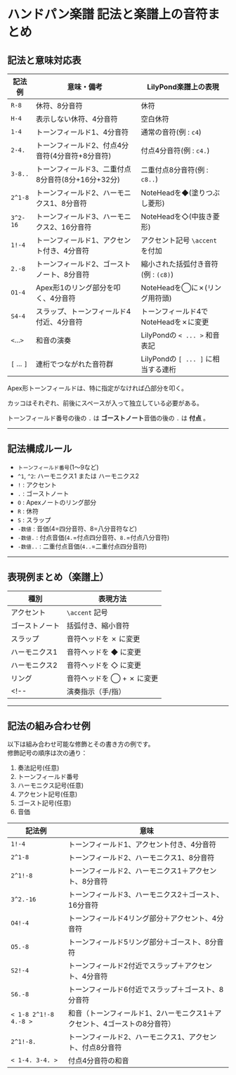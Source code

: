 # ハンドパン楽譜 記法と楽譜上の音符まとめ

## 記法と意味対応表

| 記法例      | 意味・備考                                          | LilyPond楽譜上の表現                  |
|-------------|-----------------------------------------------------|---------------------------------------|
| `R-8`       | 休符、8分音符                                       | 休符                                  |
| `H-4`       | 表示しない休符、4分音符                             | 空白休符                              |
| `1-4`       | トーンフィールド1、4分音符                          | 通常の音符(例 : `c4`)                 |
| `2-4.`      | トーンフィールド2、付点4分音符(4分音符+8分音符)     | 付点4分音符(例 : `c4.`)               |
| `3-8..`     | トーンフィールド3、二重付点8分音符(8分+16分+32分)   | 二重付点8分音符(例 : `c8..`)          |
| `2^1-8`     | トーンフィールド2、ハーモニクス1、8分音符           | NoteHeadを◆(塗りつぶし菱形)           |
| `3^2-16`    | トーンフィールド3、ハーモニクス2、16分音符          | NoteHeadを◇(中抜き菱形)               |
| `1!-4`      | トーンフィールド1、アクセント付き、4分音符          | アクセント記号 `\accent` を付加       |
| `2.-8`      | トーンフィールド2、ゴーストノート、8分音符          | 縮小された括弧付き音符(例 : `(c8)`)   |
| `O1-4`      | Apex形1のリング部分を叩く、4分音符                  | NoteHeadを◯に✗(リング用符頭)         |
| `S4-4`      | スラップ、トーンフィールド4付近、4分音符            | トーンフィールド4でNoteHeadを✗に変更 |
| `<`...`>`   | 和音の演奏                                          | LilyPondの `< ... >` 和音表記         |
| `[` ... `]` | 連桁でつながれた音符群                              | LilyPondの `[ ... ]` に相当する連桁   |

Apex形トーンフィールドは、特に指定がなければ凸部分を叩く。

カッコはそれぞれ、前後にスペースが入って独立している必要がある。

トーンフィールド番号の後の `.` は **ゴーストノート**音価の後の `.` は **付点** 。

---

## 記法構成ルール

- `トーンフィールド番号`(1〜9など)
- `^1`, `^2`: ハーモニクス1 または ハーモニクス2  
- `!`       : アクセント  
- `.`       : ゴーストノート
- `O`       : Apexノートのリング部分
- `R`       : 休符
- `S`       : スラップ
- `-数値`   : 音価(4=四分音符、8=八分音符など)
- `-数値.`  : 付点音価(`4.`=付点四分音符、`8.`=付点八分音符)
- `-数値..` : 二重付点音価(`4..`=二重付点四分音符)
<!-- - `:Rt`, `:Lb`, `:Lt`, `:Rb` など：右/左手＋指の種類  
  - `R` = 右手, `L` = 左手  
  - `t` = 人差し指/中指/薬指（Tops）, `b` = 親指（Thumb）
-->
---

## 表現例まとめ（楽譜上）

| 種別              | 表現方法                   |
|-------------------|----------------------------|
| アクセント        | `\accent` 記号             |
| ゴーストノート    | 括弧付き、縮小音符         |
| スラップ          | 音符ヘッドを ✗ に変更     |
| ハーモニクス1     | 音符ヘッドを ◆ に変更      |
| ハーモニクス2     | 音符ヘッドを ◇ に変更      |
| リング            | 音符ヘッドを ◯ + ✗ に変更 |
<!-- | 演奏指示（手/指） | `^\markup { "Rt" }` 等表示 | -->

---

## 記法の組み合わせ例

以下は組み合わせ可能な修飾とその書き方の例です。  
修飾記号の順序は次の通り：  
1. 奏法記号(任意)
2. トーンフィールド番号
3. ハーモニクス記号(任意)
4. アクセント記号(任意)
5. ゴースト記号(任意)
6. 音価

| 記法例                | 意味                                                                      |
|-----------------------|---------------------------------------------------------------------------|
| `1!-4`                | トーンフィールド1、アクセント付き、4分音符                                |
| `2^1-8`               | トーンフィールド2、ハーモニクス1、8分音符                                 |
| `2^1!-8`              | トーンフィールド2、ハーモニクス1＋アクセント、8分音符                     |
| `3^2.-16`             | トーンフィールド3、ハーモニクス2＋ゴースト、16分音符                      |
| `O4!-4`               | トーンフィールド4リング部分＋アクセント、4分音符                          |
| `O5.-8`               | トーンフィールド5リング部分＋ゴースト、8分音符                            |
| `S2!-4`               | トーンフィールド2付近でスラップ＋アクセント、4分音符                      |
| `S6.-8`               | トーンフィールド6付近でスラップ＋ゴースト、8分音符                        |
| `< 1-8 2^1!-8 4.-8 >` | 和音（トーンフィールド1、2ハーモニクス1＋アクセント、4ゴーストの8分音符） |
| `2^1!-8.`             | トーンフィールド2、ハーモニクス1、アクセント、付点8分音符                 |
| `< 1-4. 3-4. >`       | 付点4分音符の和音                                                         |

